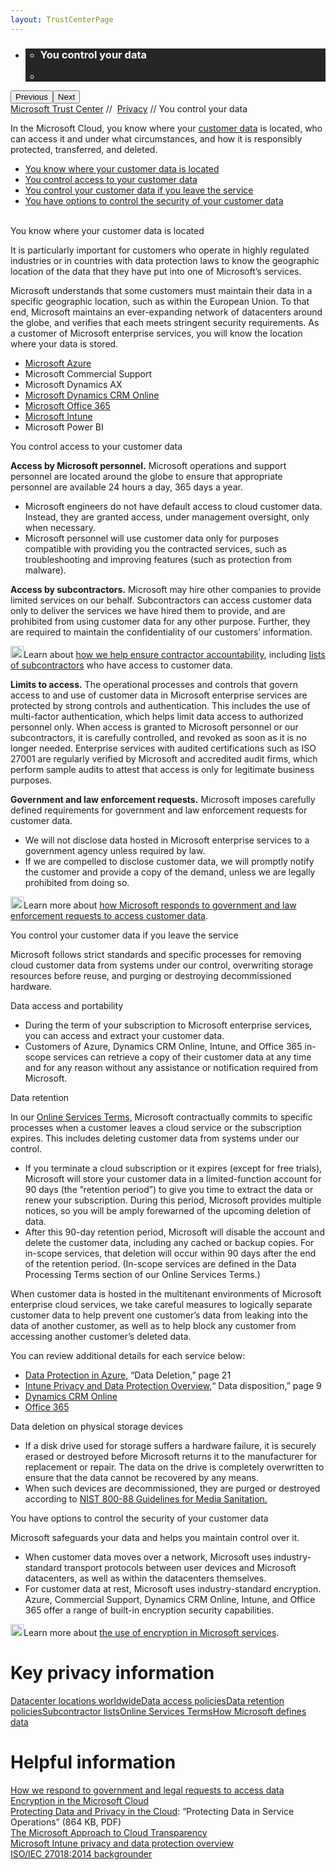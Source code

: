 ```yaml
---
layout: TrustCenterPage
---
```

<div class="row-fluid">
   <div class="span">
      <div>
         <div id="HeroWrapper" data-cols="1" data-view1="1" data-view2="1" data-view3="1" data-view4="1" class="row-fluid wider hero grid-container">
            <div class="span bp0-col-1-1 bp1-col-1-1 bp2-col-1-1 bp3-col-1-1">
               <div bi:type="slideshow" class="slideshow slideshow-hero hero" xmlns:bi="urn:schemas-microsoft-com:mscom:bi">
                  <ul bi:type="list" class="slides">
                     <li id="slide-1" bi:index="0" selectBi="">
                        <div class="heroitem light-foreground" bi:type="heroitem">
                           <div class="media" bi:parenttitle="t1">
                              <a href="" bi:track="False" bi:titleflag="t1" bi:index="0">
                                 <div data-picture="" data-alt="You are in control of your data" data-disable-swap-below="">
                                    <div data-src="https://c.s-microsoft.com/en-us/CMSImages/MS_TrustCenter_Privacy_Header.jpg?version=dc9c5b9b-c334-7922-892a-15c2cd65053d"></div>
                                    <noscript></noscript>
                                 </div>
                              </a>
                           </div>
                           <div class="text" bi:type="cta">
                              <div class="text-container">
                                 <div class="box" style="background: rgba(0,0,0,.85); color: #FFFFFF;">
                                    <ul bi:type="list" class="headerCaption subpageHeaderCaption">
                                       <li class="box-title">
                                          <h3 class="box-title" bi:type="title" bi:title="t1" style="color: #FFFFFF;">You control your data</h3>
                                       </li>
                                       <li class="box-actions box-description"><a target="_self" class="mscom-link" href=""></a></li>
                                    </ul>
                                 </div>
                              </div>
                           </div>
                        </div>
                     </li>
                  </ul>
                  <div class="navigation international" bi:track="false">
                     <div class="grid-container settop" data-title-text="Go To Slide "></div>
                  </div>
                  <div class="prev-next" bi:track="false"><button class="prev"><span class="icon-left" aria-hidden="true"></span><span class="screen-reader-text">Previous</span></button><button class="next"><span class="icon-right" aria-hidden="true"></span><span class="screen-reader-text">Next</span></button></div>
                  <div id="play-pause" class="play-pause" style="display:none">
                     <div class="pause"><button id="pauseButton" class="pause_button"><span class="icon-pause" aria-hidden="true"></span><span class="screen-reader-text">Pause</span></button></div>
                     <div class="play"><button id="playButton" class="play_button"><span class="icon-play" aria-hidden="true"></span><span class="screen-reader-text">Play</span></button></div>
                  </div>
               </div>
            </div>
         </div>
         <div id="BreadcrumbWrapper" data-cols="1" data-view1="1" data-view2="1" data-view3="1" data-view4="1" class="row-fluid grid-container mscom-grid-container breadcrumbs">
            <div class="span bp0-col-1-1 bp1-col-1-1 bp2-col-1-1 bp3-col-1-1"><a target="_self" class="mscom-link" href="https://www.microsoft.com/en-us/TrustCenter/default.aspx">Microsoft Trust Center</a> // 
               <a target="_self" class="mscom-link" href="https://www.microsoft.com/en-us/TrustCenter/Privacy/default.aspx">Privacy</a> // You control your data
            </div>
         </div>
         <div id="ContentWrapper" data-cols="2" data-view1="1" data-view2="2" data-view3="2" data-view4="2" class="row-fluid subpageBody">
            <div class="span bp0-col-1-1 bp2-col-2-1 bp3-col-2-1 bp1-col-2-2">
               <p>In the Microsoft Cloud, you know where your
                  <a target="_self" class="mscom-link" href="/en-us/TrustCenter/Privacy/You-own-your-data#How_MS_Defines">customer data</a> is located, who can access it and under what circumstances, and how it is responsibly protected, transferred,
                  and deleted.
               </p>
               <!--<p>The Microsoft commitment to the privacy of your customer data is backed by our adoption of the world’s first international
                  code of practice for cloud privacy, ISO/IEC 27018. Reputable third-party auditors have independently verified that in-scope
                  Microsoft enterprise cloud services align with the ISO 27018 code of practice for the protection of personally identifiable
                  information in the public cloud. Adherence also ensures transparency about our policies regarding the return, transfer,
                  and deletion of personal information you store in our datacenters.</p>-->
               <ul>
                  <li><a target="_self" class="mscom-link" href="#_You_know_where">You know where your customer data is located</a></li>
                  <li><a target="_self" class="mscom-link" href="#_You_control_access">You control access to your customer data</a></li>
                  <li><a target="_self" class="mscom-link" href="#_You_control_your">You control your customer data if you leave the service</a></li>
                  <li><a target="_self" class="mscom-link" href="#_You_have_options">You have options to control the security of your customer data</a></li>
               </ul>
               <br />
               <div data-cols="1" data-view1="1" data-view2="1" data-view3="1" data-view4="1" class="row-fluid" id="_You_know_where">
                  <div class="span bp0-col-1-1 bp1-col-1-1 bp2-col-1-1 bp3-col-1-1">
                     <!--<p>Each Microsoft cloud service has its own location policies for customer data:</p>--><label>You know where your customer data is located</label>
                     <p>It is particularly important for customers who operate in highly regulated industries or in countries with data protection
                        laws to know the geographic location of the data that they have put into one of Microsoft’s services. 
                     </p>
                     <p>Microsoft understands that some customers must maintain their data in a specific geographic location, such as within
                        the European Union. To that end, Microsoft maintains an ever-expanding network of datacenters around the globe, and
                        verifies that each meets stringent security requirements. As a customer of Microsoft enterprise services, you will
                        know the location where your data is stored. 
                     </p>
                     <ul>
                        <li><a target="_self" class="mscom-link" href="https://www.microsoft.com/en-us/TrustCenter/Privacy/You-are-in-control-of-your-data/Azure-location">Microsoft Azure</a></li>
                        <li>
                           Microsoft Commercial Support
                        </li>
                        <li>
                           Microsoft Dynamics AX
                        </li>
                        <li><a target="_blank" class="mscom-link" href="http://o365datacentermap.azurewebsites.net/">Microsoft Dynamics CRM Online</a></li>
                        <li><a target="_blank" class="mscom-link" href="http://o365datacentermap.azurewebsites.net/">Microsoft Office 365</a></li>
                        <li><a target="_self" class="mscom-link" href="https://www.microsoft.com/en-us/TrustCenter/Privacy/You-are-in-control-of-your-data/Intune-location">Microsoft Intune</a></li>
                        <li>
                           Microsoft Power BI
                        </li>
                     </ul>
                  </div>
               </div>
               <div data-cols="1" data-view1="1" data-view2="1" data-view3="1" data-view4="1" class="row-fluid" id="_You_control_access">
                  <div class="span bp0-col-1-1 bp1-col-1-1 bp2-col-1-1 bp3-col-1-1">
                     <label>You control access to your customer data</label>
                     <p><strong>Access by Microsoft personnel.</strong> Microsoft operations and support personnel are located around the globe
                        to ensure that appropriate personnel are available 24 hours a day, 365 days a year. 
                     </p>
                     <ul>
                        <li>Microsoft engineers do not have default access to cloud customer data. Instead, they are granted access, under management
                           oversight, only when necessary.
                        </li>
                        <li>Microsoft personnel will use customer data only for purposes compatible with providing you the contracted services,
                           such as troubleshooting and improving features (such as protection from malware).
                        </li>
                     </ul>
                     <p><strong>Access by subcontractors.</strong> Microsoft may hire other companies to provide limited services on our behalf.
                        Subcontractors can access customer data only to deliver the services we have hired them to provide, and are prohibited
                        from using customer data for any other purpose. Further, they are required to maintain the confidentiality of our customers’
                        information.
                     </p>
                     <p class="withArrow"><img src="https://c.s-microsoft.com/en-us/CMSImages/Arrow-nobg.png?version=4af37876-de78-d419-6f89-7890a74d4158" class="mscom-image" alt="Arrow | Navigate To How we respond to gov't requests" width="21" height="19" />Learn about
                        <a target="_self" class="mscom-link" href="https://www.microsoft.com/en-us/TrustCenter/Privacy/You-own-your-data#subcontractors">how we help ensure contractor accountability</a>, including
                        <a target="_self" class="mscom-link" href="https://www.microsoft.com/en-us/TrustCenter/Privacy/You-own-your-data#subcontractors">lists of subcontractors</a> who have access to customer data.
                     </p>
                     <p><strong>Limits to access.</strong> The operational processes and controls that govern access to and use of customer
                        data in Microsoft enterprise services are protected by strong controls and authentication. This includes the use of
                        multi-factor authentication, which helps limit data access to authorized personnel only. When access is granted to
                        Microsoft personnel or our subcontractors, it is carefully controlled, and revoked as soon as it is no longer needed.
                        Enterprise services with audited certifications such as ISO 27001 are regularly verified by Microsoft and accredited
                        audit firms, which perform sample audits to attest that access is only for legitimate business purposes.
                     </p>
                     <p><strong>Government and law enforcement requests.</strong> Microsoft imposes carefully defined requirements for government
                        and law enforcement requests for customer data. 
                     </p>
                     <ul>
                        <li>We will not disclose data hosted in Microsoft enterprise services to a government agency unless required by law. </li>
                        <li>If we are compelled to disclose customer data, we will promptly notify the customer and provide a copy of the demand,
                           unless we are legally prohibited from doing so. 
                        </li>
                     </ul>
                     <p class="withArrow"><img src="https://c.s-microsoft.com/en-us/CMSImages/Arrow-nobg.png?version=4af37876-de78-d419-6f89-7890a74d4158" class="mscom-image" alt="Arrow | Navigate To How we respond to gov't requests" width="21" height="19" />Learn more about
                        <a target="_self" class="mscom-link" href="https://www.microsoft.com/en-us/TrustCenter/Privacy/Responding-to-govt-agency-requests-for-customer-data"> how Microsoft responds to government and law enforcement requests to access customer data</a>.
                     </p>
                  </div>
               </div>
               <div data-cols="1" data-view1="1" data-view2="1" data-view3="1" data-view4="1" class="row-fluid" id="_You_control_your">
                  <div class="span bp0-col-1-1 bp1-col-1-1 bp2-col-1-1 bp3-col-1-1">
                     <label>You control your customer data if you leave the service</label>
                     <p>Microsoft follows strict standards and specific processes for removing cloud customer data from systems under our control,
                        overwriting storage resources before reuse, and purging or destroying decommissioned hardware.
                     </p>
                     <label class="subhead">Data access and portability</label>
                     <ul>
                        <li>During the term of your subscription to Microsoft enterprise services, you can access and extract your customer data.</li>
                        <li>Customers of Azure, Dynamics CRM Online, Intune, and Office 365 in-scope services can retrieve a copy of their customer
                           data at any time and for any reason without any assistance or notification required from Microsoft.
                        </li>
                     </ul>
                     <label class="subhead">Data retention</label>
                     <p>In our
                        <a target="_blank" class="mscom-link" href="http://www.microsoftvolumelicensing.com/DocumentSearch.aspx?Mode=3&amp;DocumentTypeId=31">Online Services Terms</a>, Microsoft contractually commits to specific processes when a customer leaves a cloud service or the
                        subscription expires. This includes deleting customer data from systems under our control.
                     </p>
                     <ul>
                        <li>If you terminate a cloud subscription or it expires (except for free trials), Microsoft will store your customer data
                           in a limited-function account for 90 days (the ”retention period”) to give you time to extract the data or renew your
                           subscription. During this period, Microsoft provides multiple notices, so you will be amply forewarned of the upcoming
                           deletion of data.
                        </li>
                        <li>After this 90-day retention period, Microsoft will disable the account and delete the customer data, including any
                           cached or backup copies. For in-scope services, that deletion will occur within 90 days after the end of the retention
                           period. (In-scope services are defined in the Data Processing Terms section of our Online Services Terms.) 
                        </li>
                     </ul>
                     <p>When customer data is hosted in the multitenant environments of Microsoft enterprise cloud services, we take careful
                        measures to logically separate customer data to help prevent one customer’s data from leaking into the data of another
                        customer, as well as to help block any customer from accessing another customer’s deleted data.
                     </p>
                     <p>You can review additional details for each service below: </p>
                     <ul>
                        <li><a target="_blank" class="mscom-link" href="http://go.microsoft.com/fwlink/?LinkID=398382&amp;clcid=0x409">Data Protection in Azure</a>, “Data Deletion,” page 21</li>
                        <li><a target="_blank" class="mscom-link" href="http://download.microsoft.com/download/C/A/B/CAB1F9BF-1C3F-41DB-8994-5B0EA35DD846/Intune_Privacy_and_Data_Protection_Overview.pdf">Intune Privacy and Data Protection Overview</a>,“ Data disposition,” page 9</li>
                        <li><a target="_blank" class="mscom-link" href="http://www.microsoft.com/online/legal/v2/?docid=24">Dynamics CRM Online</a></li>
                        <li><a target="_blank" class="mscom-link" href="https://products.office.com/en-us/business/office-365-online-data-portability">Office 365</a></li>
                     </ul>
                     <label class="subhead">Data deletion on physical storage devices</label>
                     <ul>
                        <li>If a disk drive used for storage suffers a hardware failure, it is securely erased or destroyed before Microsoft returns
                           it to the manufacturer for replacement or repair. The data on the drive is completely overwritten to ensure that the
                           data cannot be recovered by any means. 
                        </li>
                        <li>When such devices are decommissioned, they are purged or destroyed according to
                           <a target="_blank" class="mscom-link" href="http://nvlpubs.nist.gov/nistpubs/SpecialPublications/NIST.SP.800-88r1.pdf">NIST 800-88 Guidelines for Media Sanitation.</a>
                        </li>
                     </ul>
                  </div>
               </div>
               <div data-cols="1" data-view1="1" data-view2="1" data-view3="1" data-view4="1" class="row-fluid" id="_You_have_options">
                  <div class="span bp0-col-1-1 bp1-col-1-1 bp2-col-1-1 bp3-col-1-1">
                     <label>You have options to control the security of your customer data</label>
                     <p>Microsoft safeguards your data and helps you maintain control over it. </p>
                     <ul>
                        <li>When customer data moves over a network, Microsoft uses industry-standard transport protocols between user devices
                           and Microsoft datacenters, as well as within the datacenters themselves. 
                        </li>
                        <li>For customer data at rest, Microsoft uses industry-standard encryption. Azure, Commercial Support, Dynamics CRM Online,
                           Intune, and Office 365 offer a range of built-in encryption security capabilities.
                        </li>
                     </ul>
                     <p class="withArrow"><img src="https://c.s-microsoft.com/en-us/CMSImages/Arrow-nobg.png?version=4af37876-de78-d419-6f89-7890a74d4158" class="mscom-image" alt="Arrow | Navigate To Encryption" width="21" height="19" />Learn more about
                        <a target="_self" class="mscom-link withArrow" href="https://www.microsoft.com/en-us/TrustCenter/Security/Encryption">the use of encryption in Microsoft services</a>.
                     </p>
                  </div>
               </div>
            </div>
            <div class="span bp0-col-1-1 bp2-col-2-1 bp3-col-2-1 bp1-col-2-2 bp0-clear bp1-clear">
               <div data-cols="1" data-view1="1" data-view2="1" data-view3="1" data-view4="1" class="row-fluid" id="key_privacy_info">
                  <div class="span bp0-col-1-1 bp1-col-1-1 bp2-col-1-1 bp3-col-1-1">
                     <h1>Key privacy information</h1>
                     <label><a target="_self" class="mscom-link" href="#_You_know_where">Datacenter locations worldwide</a></label><label><a target="_self" class="mscom-link" href="#_You_control_access">Data access policies</a></label><label><a target="_self" class="mscom-link" href="#_You_control_your">Data retention policies</a></label><label><a target="_self" class="mscom-link" href="https://www.microsoft.com/en-us/TrustCenter/Privacy/You-own-your-data#subcontractors">Subcontractor lists</a></label><label><a target="_blank" class="mscom-link" href="http://www.microsoftvolumelicensing.com/DocumentSearch.aspx?Mode=3&amp;DocumentTypeId=31">Online Services Terms</a></label><label><a target="_self" class="mscom-link" href="https://www.microsoft.com/en-us/TrustCenter/Privacy/You-own-your-data#How_MS_Defines">How Microsoft defines data</a></label>
                  </div>
               </div>
               <div id="SideBarWrapper" data-cols="1" data-view1="1" data-view2="1" data-view3="1" data-view4="1" class="row-fluid">
                  <div id="HelpfulInformation" class="span bp0-col-1-1 bp1-col-1-1 bp2-col-1-1 bp3-col-1-1">
                     <h1>Helpful information</h1>
                     <label><a target="_self" class="mscom-link" href="https://www.microsoft.com/en-us/TrustCenter/Privacy/Responding-to-govt-agency-requests-for-customer-data">How we respond to government and legal requests to access data</a></label><br /><label><a target="_self" class="mscom-link" href="https://www.microsoft.com/en-us/TrustCenter/Security/Encryption">Encryption in the Microsoft Cloud</a></label><br /><label class="withTail"><a target="_blank" class="mscom-link" href="http://download.microsoft.com/download/2/0/A/20A1529E-65CB-4266-8651-1B57B0E42DAA/Protecting-Data-and-Privacy-in-the-Cloud.pdf">Protecting Data and Privacy in the Cloud</a><span class="Tail">: “Protecting Data in Service Operations” (864 KB, PDF)</span></label><br /><label><a target="_blank" class="mscom-link" href="http://aka.ms/msftcloudtransp">The Microsoft Approach to Cloud Transparency</a></label><br /><label><a target="_blank" class="mscom-link" href="http://download.microsoft.com/download/C/A/B/CAB1F9BF-1C3F-41DB-8994-5B0EA35DD846/Intune_Privacy_and_Data_Protection_Overview.pdf">Microsoft Intune privacy and data protection overview</a></label><br /><label><a target="_self" class="mscom-link" href="https://www.microsoft.com/en-us/TrustCenter/Compliance/ISO-IEC-27018">ISO/IEC 27018:2014 backgrounder</a></label>
                  </div>
               </div>
            </div>
         </div>
      </div>
   </div>
</div>
<div class="row-fluid" data-view4="1" data-view3="1" data-view2="1" data-view1="1" data-cols="1">
   <div class="span bp0-col-1-1 bp1-col-1-1 bp2-col-1-1 bp3-col-1-1"></div>
</div>
